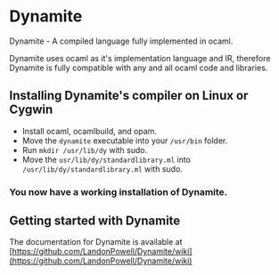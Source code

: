 # Dynamite
Dynamite - A compiled language fully implemented in ocaml.

Dynamite uses ocaml as it's implementation language and IR, therefore Dynamite is fully 
compatible with any and all ocaml code and libraries.

## Installing Dynamite's compiler on Linux or Cygwin

* Install ocaml, ocamlbuild, and opam.
* Move the `dynamite` executable into your `/usr/bin` folder.
* Run `mkdir /usr/lib/dy` with sudo.
* Move the `usr/lib/dy/standardlibrary.ml` into `/usr/lib/dy/standardlibrary.ml` with sudo.

### You now have a working installation of Dynamite.

## Getting started with Dynamite

The documentation for Dynamite is available at 
[https://github.com/LandonPowell/Dynamite/wiki](https://github.com/LandonPowell/Dynamite/wiki)

